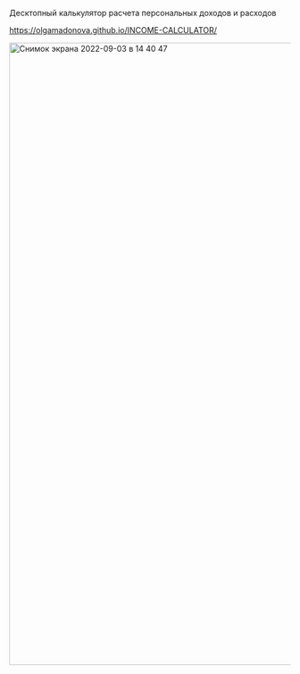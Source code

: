 Десктопный калькулятор расчета персональных доходов и расходов

https://olgamadonova.github.io/INCOME-CALCULATOR/

<img width="1114" alt="Снимок экрана 2022-09-03 в 14 40 47" src="https://user-images.githubusercontent.com/87428979/188261358-177469e0-2c97-4f0d-8415-381c3f740ad4.png">
